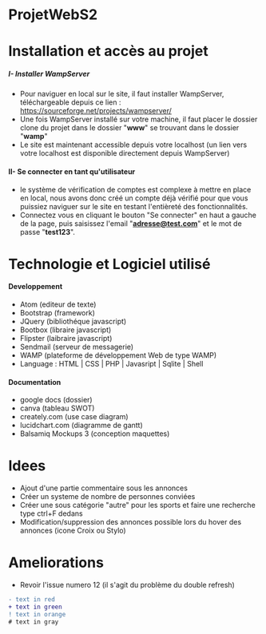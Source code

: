 # ProjetWebS2

# Installation et accès au projet

##### I- Installer WampServer
  - Pour naviguer en local sur le site, il faut installer WampServer, téléchargeable depuis ce lien : https://sourceforge.net/projects/wampserver/
  - Une fois WampServer installé sur votre machine, il faut placer le dossier clone du projet dans le dossier "**www**" se trouvant dans le dossier "**wamp**"
  - Le site est maintenant accessible depuis votre localhost (un lien vers votre localhost est disponible directement depuis WampServer)

#### II- Se connecter en tant qu'utilisateur
  - le système de vérification de comptes est complexe à mettre en place en local, nous avons donc créé un compte déjà vérifié pour que vous puissiez naviguer sur le site en testant l'entièreté des fonctionnalités.
  - Connectez vous en cliquant le bouton "Se connecter" en haut a gauche de la page, puis saisissez l'email "**adresse@test.com**" et le mot de passe "**test123**".


# Technologie et Logiciel utilisé

#### Developpement
* Atom (editeur de texte)
* Bootstrap (framework)
* JQuery (bibliothéque javascript)
* Bootbox (libraire javascript)
* Flipster (laibraire javascript)
* Sendmail (serveur de messagerie)
* WAMP (plateforme de développement Web de type WAMP)
* Language :
  HTML | CSS | PHP | Javasript | Sqlite | Shell

#### Documentation
* google docs (dossier)
* canva (tableau SWOT)
* creately.com (use case diagram)
* lucidchart.com (diagramme de gantt)
* Balsamiq Mockups 3 (conception maquettes)

# Idees
* Ajout d'une partie commentaire sous les annonces
* Créer un systeme de nombre de personnes conviées
* Créer une sous catégorie "autre" pour les sports
et faire une recherche type ctrl+F dedans
* Modification/suppression des annonces possible
lors du hover des annonces (icone Croix ou Stylo)

# Ameliorations
* Revoir l'issue numero 12
(il s'agit du problème du double refresh)

```diff
- text in red
+ text in green
! text in orange
# text in gray
```
